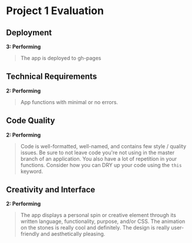 # Project 1 Evaluation

## Deployment

**3: Performing**
> The app is deployed to gh-pages

## Technical Requirements

**2: Performing**
> App functions with minimal or no errors.

## Code Quality

**2: Performing**
> Code is well-formatted, well-named, and contains few style / quality issues. Be sure to not leave code you're not using in the master branch of an application. You also have a lot of repetition in your functions. Consider how you can DRY up your code using the `this` keyword.

## Creativity and Interface

**2: Performing**
> The app displays a personal spin or creative element through its written language, functionality, purpose, and/or CSS. The animation on the stones is really cool and definitely. The design is really user-friendly and aesthetically pleasing.
